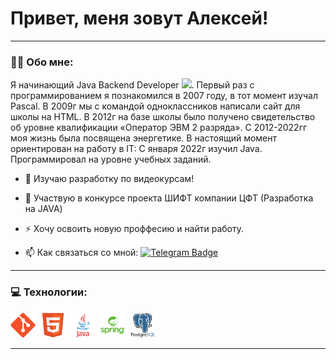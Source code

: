 # Привет, меня зовут Алексей!

---

### :man_technologist: Обо мне:
Я начинающий Java Backend Developer <img src="https://media.giphy.com/media/WUlplcMpOCEmTGBtBW/giphy.gif" width="30px">. Первый раз с программированием я познакомился в 2007 году, в тот момент изучал Pascal. В 2009г мы с командой одноклассников написали сайт для школы на HTML. В 2012г на базе школы было получено свидетельство об уровне квалификации «Оператор ЭВМ 2 разряда». С 2012-2022гг моя жизнь была посвящена энергетике. 
В настоящий момент ориентирован на работу в IT: С января 2022г изучил Java. Программировал на уровне учебных заданий.


- :telescope: Изучаю разработку по видеокурсам!

- :seedling: Участвую в конкурсе проекта ШИФТ компании ЦФТ (Разработка на JAVA)

- :zap: Хочу освоить новую проффесию и найти работу.

- :mailbox: Как связаться со мной: [![Telegram Badge](https://img.shields.io/badge/-av_tretyakov-blue?style=flat&logo=Telegram&logoColor=white)]([[https://t.me/av_tretyakov][(https://t.me/av_tretyakov)](https://t.me/av_tretyakov))


---

### 💻 Технологии:

<div>
  <img src="https://github.com/devicons/devicon/blob/master/icons/git/git-original.svg" title="git" alt="git" width="40" height="40"/>&nbsp
  <img src="https://github.com/devicons/devicon/blob/master/icons/html5/html5-original.svg" title="html5" alt="html5" width="40" height="40"/>&nbsp
  <img src="https://github.com/devicons/devicon/blob/master/icons/java/java-original-wordmark.svg" title="html5" alt="html5" width="40" height="40"/>&nbsp
  <img src="https://github.com/devicons/devicon/blob/master/icons/spring/spring-original-wordmark.svg" title="git" alt="git" width="40" height="40"/>&nbsp
  <img src="https://github.com/devicons/devicon/blob/master/icons/postgresql/postgresql-original-wordmark.svg" title="git" alt="git" width="40" height="40"/>&nbsp
  
</div>

---
